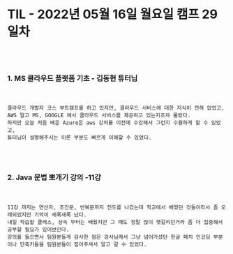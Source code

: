 # TIL - 2022년 05월 16일 월요일 캠프 29일차
<br>
<br>

### 1. MS 클라우드 플랫폼 기초 - 김동현 튜터님
<br>

    클라우드 개발자 코스 부트캠프를 하고 있지만, 클라우드 서비스에 대한 지식이 전혀 없었고,  
    AWS 말고 MS, GOOGLE 에서 클라우드 서비스를 제공하고 있는지조차 몰랐다.
    하지만 오늘 처음 배운 Azure은 aws 강의를 이전에 수강해서 그런지 수월하게 할 수 있었고,  
    튜터님이 설명해주시는 이론 부분도 빠르게 이해할 수 있었다.  

<br>
<br>

### 2. Java 문법 뽀개기 강의 -11강

<br>

    11강 까지는 연산자, 조건문, 반복문까지 진도를 나갔는데 학교에서 배웠던 것들이라서 좀 오래되었지만 기억이 새록새록 났다.  
    내일 학습할 클래스, 상속 부터는 배웠지만 그 때도 정말 많이 헷갈리던거라 좀 더 집중해서 공부할 필요가 있어보인다.  
    강의를 들으면서 팀원분들게 감사한 점은 강사님께서 그냥 넘어가셨던 한글 패치 인코딩 부분이나 단축키들을 팀원분들이 짚어주셔서 알고 갈 수 있었다.  


    
